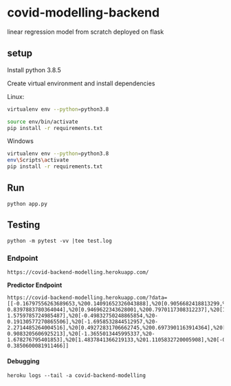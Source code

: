 # covid-modelling-backend

linear regression model from scratch deployed on flask

## setup

Install python 3.8.5

Create virtual environment and install dependencies

Linux:

```bash
virtualenv env --python=python3.8

source env/bin/activate
pip install -r requirements.txt
```

Windows

```bash
virtualenv env --python=python3.8
env\Scripts\activate
pip install -r requirements.txt
```

## Run

`python app.py`

## Testing

`python -m pytest -vv |tee test.log`

### Endpoint

`https://covid-backend-modelling.herokuapp.com/`

<b>Predictor Endpoint</b>

```
https://covid-backend-modelling.herokuapp.com/?data=[[-0.16797556263689653,%200.14091652326043888],%20[0.9056682418813299,%200.7959533187314604],%20[0.16237637721486545,%200.4285464387923033],%20[-0.9938554122663015,%20-0.8397883780364044],%20[0.9469622343628001,%200.7970117308312237],%20[1.2773141742145622,%200.9772745216071946],%20[1.2360201817330918,%200.9449288812826357],%20[-0.08538757767395605,%200.22898118243888696],%20[-1.3242073521180635,%20-1.5759785724985487],%20[-0.49832750248865854,%20-0.19130577270865506],%20[-1.6958532844512957,%20-2.2714485264004516],%20[0.49272831706662745,%200.6973901163914364],%20[1.6489601065477943,%201.1935311839518792],%20[-1.0351494047477718,%20-0.9083205606925213],%20[-1.3655013445995337,%20-1.678276795401853],%20[1.4837841366219133,%201.1105832720005908],%20[-0.6635034724145396,%20-0.3850600081911466]]
```

#### Debugging

`heroku logs --tail -a covid-backend-modelling`
